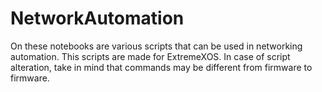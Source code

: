 # NetworkAutomation

On these notebooks are various scripts that can be used in networking automation. This scripts are made for ExtremeXOS. In case of script alteration, take in mind that commands may be different from firmware to firmware.